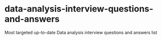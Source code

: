 # data-analysis-interview-questions-and-answers
Most targeted up-to-date Data analysis interview questions and answers list
